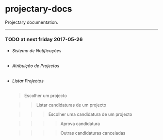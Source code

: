 # projectary-docs

Projectary documentation.

---

### TODO at next friday 2017-05-26

- ###### Sistema de Notificações

- ###### Atribuição de Projectos

- ###### Listar Projectos

  > Escolher um projecto

  >>  Listar candidaturas de um projecto

  >>> Escolher uma candidatura de um projecto

  >>>> Aprova candidatura

  >>>> Outras candidaturas canceladas
